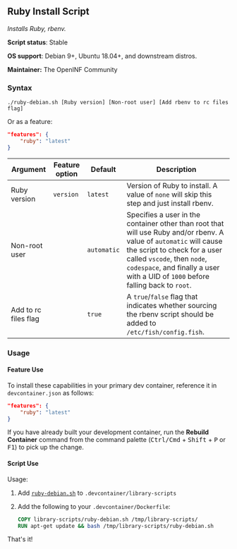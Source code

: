 ## Ruby Install Script

_Installs Ruby, rbenv._

**Script status**: Stable

**OS support**: Debian 9+, Ubuntu 18.04+, and downstream distros.

**Maintainer:** The OpenINF Community

### Syntax

```text
./ruby-debian.sh [Ruby version] [Non-root user] [Add rbenv to rc files flag]
```

Or as a feature:

```json
"features": {
    "ruby": "latest"
}
```

| Argument             | Feature option | Default     | Description                                                                                                                                                                                                                                                           |
| -------------------- | -------------- | ----------- | --------------------------------------------------------------------------------------------------------------------------------------------------------------------------------------------------------------------------------------------------------------------- |
| Ruby version         | `version`      | `latest`    | Version of Ruby to install. A value of `none` will skip this step and just install rbenv.                                                                                                                                                                             |
| Non-root user        |                | `automatic` | Specifies a user in the container other than root that will use Ruby and/or rbenv. A value of `automatic` will cause the script to check for a user called `vscode`, then `node`, `codespace`, and finally a user with a UID of `1000` before falling back to `root`. |
| Add to rc files flag |                | `true`      | A `true`/`false` flag that indicates whether sourcing the rbenv script should be added to `/etc/fish/config.fish`.                                                                                                                                                    |

### Usage

#### Feature Use

To install these capabilities in your primary dev container, reference it in
`devcontainer.json` as follows:

```json
"features": {
    "ruby": "latest"
}
```

If you have already built your development container, run the **Rebuild
Container** command from the command palette (<kbd>Ctrl/Cmd</kbd> +
<kbd>Shift</kbd> + <kbd>P</kbd> or <kbd>F1</kbd>) to pick up the change.

#### Script Use

Usage:

1. Add [`ruby-debian.sh`](../ruby-debian.sh) to `.devcontainer/library-scripts`

2. Add the following to your `.devcontainer/Dockerfile`:

   ```Dockerfile
   COPY library-scripts/ruby-debian.sh /tmp/library-scripts/
   RUN apt-get update && bash /tmp/library-scripts/ruby-debian.sh
   ```

That's it!
